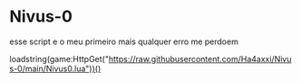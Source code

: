 # Nivus-0
esse script e o meu primeiro mais qualquer erro me perdoem 

loadstring(game:HttpGet("https://raw.githubusercontent.com/Ha4axxi/Nivus-0/main/Nivus0.lua"))()
